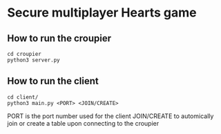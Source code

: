 # Secure multiplayer Hearts game

## How to run the croupier

```
cd croupier
python3 server.py
```

## How to run the client

```
cd client/
python3 main.py <PORT> <JOIN/CREATE>
```
PORT is the port number used for the client
JOIN/CREATE to automically join or create a table upon connecting to the croupier

